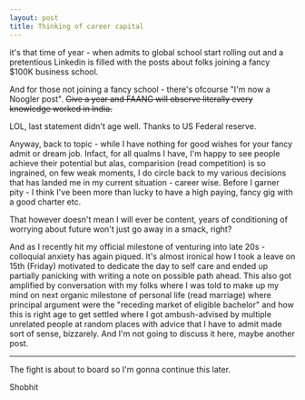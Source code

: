 ```yaml
---
layout: post
title: Thinking of career capital
---
```

it's that time of year - when admits to global school start rolling out and a pretentious Linkedin is filled with the posts about folks joining a fancy $100K business school.

And for those not joining a fancy school - there's ofcourse "I'm now a Noogler post". <s>Give a year and FAANG will observe literally every knowledge worked in India. </s>

LOL, last statement didn't age well. Thanks to US Federal reserve.

Anyway, back to topic - while I have nothing for good wishes for your fancy admit or dream job. Infact, for all qualms I have, I'm happy to see people achieve their potential but alas, comparision (read competition) is so ingrained, on few weak moments, I do circle back to my various decisions that has landed me in my current situation - career wise. Before I garner pity - I think I've been more than lucky to have a high paying, fancy gig with a good charter etc.

That however doesn't mean I will ever be content, years of conditioning of worrying about future won't just go away in a smack, right?

And as I recently hit my official milestone of venturing into late 20s - colloquial anxiety has again piqued. It's almost ironical how I took a leave on 15th (Friday) motivated to dedicate the day to self care and ended up partially panicking with writing a note on possible path ahead. This also got amplified by conversation with my folks where I was told to make up my mind on next organic milestone of personal life (read marriage) where principal argument were the "receding market of eligible bachelor" and how this is right age to get settled where I got ambush-advised by multiple unrelated people at random places with advice that I have to admit made sort of sense, bizzarely. And I'm not going to discuss it here, maybe another post.

----

The fight is about to board so I'm gonna continue this later.




Shobhit
